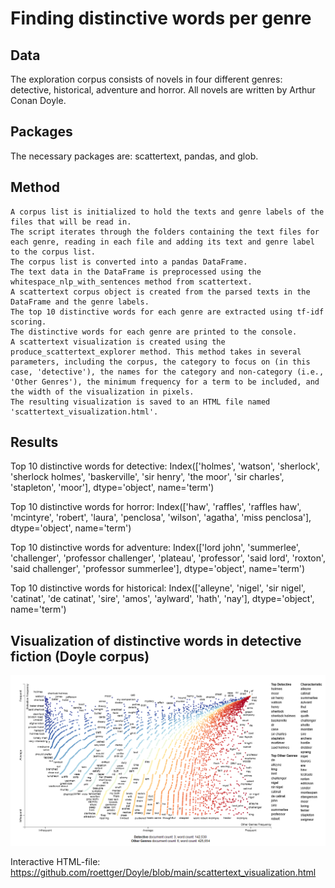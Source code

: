 # Finding distinctive words per genre

## Data 
The exploration corpus consists of novels in four different genres: detective, historical, adventure and horror. All novels are written by Arthur Conan Doyle.

## Packages 
The necessary packages are: scattertext, pandas, and glob.

## Method

    A corpus list is initialized to hold the texts and genre labels of the files that will be read in.
    The script iterates through the folders containing the text files for each genre, reading in each file and adding its text and genre label to the corpus list.
    The corpus list is converted into a pandas DataFrame.
    The text data in the DataFrame is preprocessed using the whitespace_nlp_with_sentences method from scattertext.
    A scattertext corpus object is created from the parsed texts in the DataFrame and the genre labels.
    The top 10 distinctive words for each genre are extracted using tf-idf scoring.
    The distinctive words for each genre are printed to the console.
    A scattertext visualization is created using the produce_scattertext_explorer method. This method takes in several parameters, including the corpus, the category to focus on (in this case, 'detective'), the names for the category and non-category (i.e., 'Other Genres'), the minimum frequency for a term to be included, and the width of the visualization in pixels.
    The resulting visualization is saved to an HTML file named 'scattertext_visualization.html'.
    
    
 ## Results
 Top 10 distinctive words for detective:
Index(['holmes', 'watson', 'sherlock', 'sherlock holmes', 'baskerville',
       'sir henry', 'the moor', 'sir charles', 'stapleton', 'moor'],
      dtype='object', name='term')

Top 10 distinctive words for horror:
Index(['haw', 'raffles', 'raffles haw', 'mcintyre', 'robert', 'laura',
       'penclosa', 'wilson', 'agatha', 'miss penclosa'],
      dtype='object', name='term')

Top 10 distinctive words for adventure:
Index(['lord john', 'summerlee', 'challenger', 'professor challenger',
       'plateau', 'professor', 'said lord', 'roxton', 'said challenger',
       'professor summerlee'],
      dtype='object', name='term')

Top 10 distinctive words for historical:
Index(['alleyne', 'nigel', 'sir nigel', 'catinat', 'de catinat', 'sire',
       'amos', 'aylward', 'hath', 'nay'],
      dtype='object', name='term')
      
 ## Visualization of distinctive words in detective fiction (Doyle corpus) 


![Distinctive words in detective fiction](https://raw.githubusercontent.com/roettger/Doyle/main/scattertext.PNG)


Interactive HTML-file: https://github.com/roettger/Doyle/blob/main/scattertext_visualization.html 
